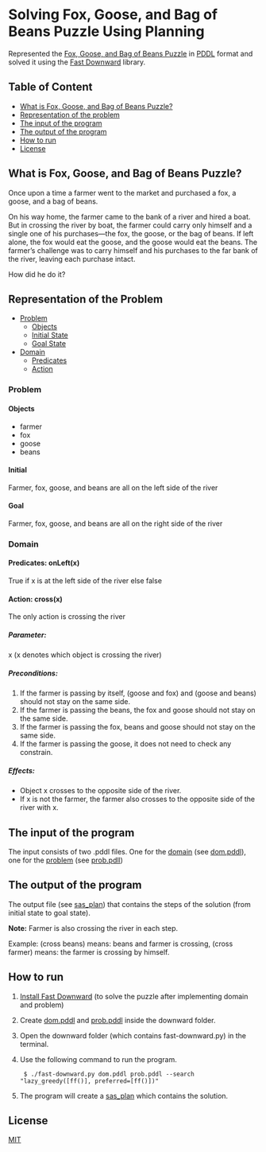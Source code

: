 Solving Fox, Goose, and Bag of Beans Puzzle Using Planning
=================================
Represented the [Fox, Goose, and Bag of Beans Puzzle](https://en.wikipedia.org/wiki/Wolf,_goat_and_cabbage_problem) in [PDDL](https://en.wikipedia.org/wiki/Planning_Domain_Definition_Language) format and solved it using the [Fast Downward](http://www.fast-downward.org/HomePage) library.

## Table of Content

* [What is Fox, Goose, and Bag of Beans Puzzle?](#what-is-fox,-goose,-and-bag-of-beans-puzzle?)
* [Representation of the problem](#representation-of-the-problem)
* [The input of the program](#the-input-of-the-program)
* [The output of the program](#the-output-of-the-program)
* [How to run](#how-to-run)
* [License](#license)

## What is Fox, Goose, and Bag of Beans Puzzle?

Once upon a time a farmer went to the market and purchased a fox, a goose, and a bag of beans.

On his way home, the farmer came to the bank of a river and hired a boat.
But in crossing the river by boat, the farmer could carry only himself and a single one of his purchases—the fox, the goose, or the bag of beans. If left alone, the fox would eat the goose, and the goose would eat the beans.
The farmer’s challenge was to carry himself and his purchases to the far bank of the river, leaving each purchase intact.

How did he do it?

## Representation of the Problem
* [Problem](#problem)
    * [Objects](#objects)
    * [Initial State](#initial)
    * [Goal State](#goal)
* [Domain](#domain)
    * [Predicates](#predicates)
    * [Action](#action)
### Problem
#### Objects
 * farmer
 * fox
 * goose
 * beans

#### Initial
 Farmer, fox, goose, and beans are all on the left side of the river

#### Goal
 Farmer, fox, goose, and beans are all on the right side of the river

### Domain
#### Predicates: onLeft(x)
True if x is at the left side of the river else false
#### Action: cross(x)
The only action is crossing the river
##### Parameter:
x (x denotes which object is crossing the river)
##### Preconditions: 
1)	If the farmer is passing by itself, (goose and fox) and (goose and beans) should not stay on the same side.
2)	If the farmer is passing the beans, the fox and goose should not stay on the same side.
3)	If the farmer is passing the fox, beans and goose should not stay on the same side.
4)	If the farmer is passing the goose, it does not need to check any constrain.
##### Effects:
* Object x crosses to the opposite side of the river.
* If x is not the farmer, the farmer also crosses to the opposite side of the river with x.

## The input of the program
The input consists of two .pddl files. One for the [domain](#domain) (see [dom.pddl](./dom.pddl)), one for the [problem](#problem) (see [prob.pdll](./prob.pddl))
  
## The output of the program
The output file (see [sas_plan](./sas_plan)) that contains the steps of the solution (from initial state to goal state).

**Note:** Farmer is also crossing the river in each step.

Example: (cross beans) means: beans and farmer is crossing, (cross farmer) means: the farmer is crossing by himself.

## How to run
1) [Install Fast Downward](http://www.fast-downward.org/ObtainingAndRunningFastDownward) (to solve the puzzle after implementing domain and problem) 
2) Create [dom.pddl](./dom.pddl) and [prob.pddl](./prob.pddl) inside the downward folder.
3) Open the downward folder (which contains fast-downward.py) in the terminal.
4) Use the following command to run the program.

        $ ./fast-downward.py dom.pddl prob.pddl --search "lazy_greedy([ff()], preferred=[ff()])"
5) The program will create a [sas_plan](./sas_plan) which contains the solution.

## License
  
[MIT](../LICENSE)
